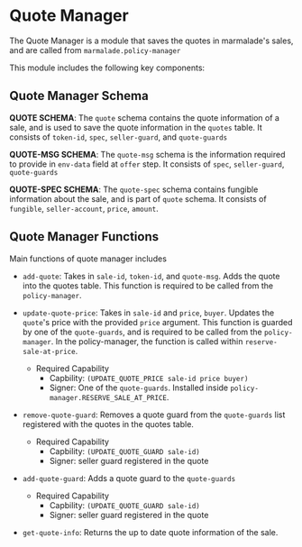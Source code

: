 # Quote Manager

The Quote Manager is a module that saves the quotes in marmalade's sales, and are called from `marmalade.policy-manager`

This module includes the following key components:

## Quote Manager Schema

**QUOTE SCHEMA**: The `quote` schema contains the quote information of a sale, and is used to save the quote information in the `quotes` table. It consists of `token-id`, `spec`, `seller-guard`, and `quote-guards`

**QUOTE-MSG SCHEMA**: The `quote-msg` schema is the information required to provide in `env-data` field at `offer` step. It consists of `spec`, `seller-guard`, `quote-guards`

**QUOTE-SPEC SCHEMA**: The `quote-spec` schema contains fungible information about the sale, and is part of `quote` schema. It consists of `fungible`, `seller-account`, `price`, `amount`.

## Quote Manager Functions

Main functions of quote manager includes

- `add-quote`: Takes in `sale-id`, `token-id`, and `quote-msg`. Adds the quote into the quotes table. This function is required to be called from the `policy-manager`.

- `update-quote-price`: Takes in `sale-id` and `price`, `buyer`. Updates the `quote`'s price with the provided `price` argument. This function is guarded by one of the `quote-guards`, and is required to be called from the `policy-manager`. In the policy-manager, the function is called within `reserve-sale-at-price`.
  - Required Capability
    - Capbility: `(UPDATE_QUOTE_PRICE sale-id price buyer)`
    - Signer: One of the `quote-guards`. Installed inside `policy-manager.RESERVE_SALE_AT_PRICE`.

- `remove-quote-guard`: Removes a quote guard from the `quote-guards` list registered with the quotes in the quotes table.
  - Required Capability
    - Capbility: `(UPDATE_QUOTE_GUARD sale-id)`
    - Signer: seller guard registered in the quote

- `add-quote-guard`: Adds a quote guard to the `quote-guards`
  - Required Capability
    - Capbility: `(UPDATE_QUOTE_GUARD sale-id)`
    - Signer: seller guard registered in the quote

- `get-quote-info`: Returns the up to date quote information of the sale.
